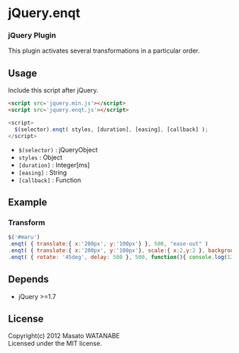 # jQuery.enqt

### jQuery Plugin ###
This plugin activates several transformations in a particular order.

## Usage
Include this script after jQuery.

``` html
<script src='jquery.min.js'></script>
<script src='jquery.enqt.js'></script>
```
``` javascript
<script>
  $(selector).enqt( styles, [duration], [easing], [callback] );
</script>
```
+ `$(selector)` : jQueryObject
+ `styles` : Object
+ `[duration]` : Integer[ms]
+ `[easing]` : String
+ `[callback]` : Function

## Example

### Transform

``` javascript
$('#maru')
.enqt( { translate:{ x:'200px', y:'100px'} }, 500, "ease-out" )
.enqt( { translate:{ x:'200px', y:'100px'}, scale:{ x:2,y:2 }, backgroundColor:'#00f' }, 1000 )
.enqt( { rotate: '45deg', delay: 500 }, 500, function(){ console.log(123); } );
```

## Depends

* jQuery >=1.7

## License

Copyright(c) 2012 Masato WATANABE  
Licensed under the MIT license.

